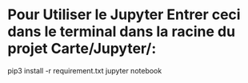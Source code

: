 # Pour Utiliser le Jupyter Entrer ceci dans le terminal dans la racine du projet Carte/Jupyter/: 
pip3 install -r requirement.txt
jupyter notebook
